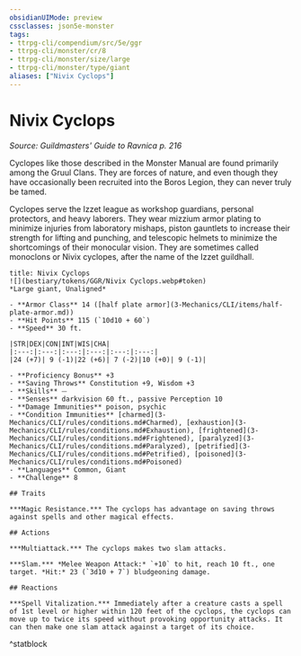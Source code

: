 ```yaml
---
obsidianUIMode: preview
cssclasses: json5e-monster
tags:
- ttrpg-cli/compendium/src/5e/ggr
- ttrpg-cli/monster/cr/8
- ttrpg-cli/monster/size/large
- ttrpg-cli/monster/type/giant
aliases: ["Nivix Cyclops"]
---
```

# Nivix Cyclops
*Source: Guildmasters' Guide to Ravnica p. 216*  

Cyclopes like those described in the Monster Manual are found primarily among the Gruul Clans. They are forces of nature, and even though they have occasionally been recruited into the Boros Legion, they can never truly be tamed.

Cyclopes serve the Izzet league as workshop guardians, personal protectors, and heavy laborers. They wear mizzium armor plating to minimize injuries from laboratory mishaps, piston gauntlets to increase their strength for lifting and punching, and telescopic helmets to minimize the shortcomings of their monocular vision. They are sometimes called monoclons or Nivix cyclopes, after the name of the Izzet guildhall.

```ad-statblock
title: Nivix Cyclops
![](bestiary/tokens/GGR/Nivix Cyclops.webp#token)
*Large giant, Unaligned*

- **Armor Class** 14 ([half plate armor](3-Mechanics/CLI/items/half-plate-armor.md))
- **Hit Points** 115 (`10d10 + 60`)
- **Speed** 30 ft.

|STR|DEX|CON|INT|WIS|CHA|
|:---:|:---:|:---:|:---:|:---:|:---:|
|24 (+7)| 9 (-1)|22 (+6)| 7 (-2)|10 (+0)| 9 (-1)|

- **Proficiency Bonus** +3
- **Saving Throws** Constitution +9, Wisdom +3
- **Skills** ⏤
- **Senses** darkvision 60 ft., passive Perception 10
- **Damage Immunities** poison, psychic
- **Condition Immunities** [charmed](3-Mechanics/CLI/rules/conditions.md#Charmed), [exhaustion](3-Mechanics/CLI/rules/conditions.md#Exhaustion), [frightened](3-Mechanics/CLI/rules/conditions.md#Frightened), [paralyzed](3-Mechanics/CLI/rules/conditions.md#Paralyzed), [petrified](3-Mechanics/CLI/rules/conditions.md#Petrified), [poisoned](3-Mechanics/CLI/rules/conditions.md#Poisoned)
- **Languages** Common, Giant
- **Challenge** 8

## Traits

***Magic Resistance.*** The cyclops has advantage on saving throws against spells and other magical effects.

## Actions

***Multiattack.*** The cyclops makes two slam attacks.

***Slam.*** *Melee Weapon Attack:* `+10` to hit, reach 10 ft., one target. *Hit:* 23 (`3d10 + 7`) bludgeoning damage.

## Reactions

***Spell Vitalization.*** Immediately after a creature casts a spell of 1st level or higher within 120 feet of the cyclops, the cyclops can move up to twice its speed without provoking opportunity attacks. It can then make one slam attack against a target of its choice.
```
^statblock
